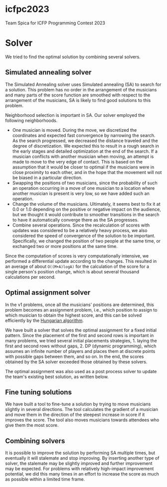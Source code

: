 # icfpc2023

Team Spica for ICFP Programming Contest 2023

# Solver

We tried to find the optimal solution by combining several solvers.

## Simulated annealing solver

The Simulated Annealing solver uses Simulated annealing (SA) to search for a solution.
This problem has no order in the arrangement of the musicians and many parts of the score function are smoothed with respect to the arrangement of the musicians,
SA is likely to find good solutions to this problem.

Neighborhood selection is important in SA. Our solver employed the following neighborhoods.

* One musician is moved. During the move, we discretized the coordinates and expected fast convergence by narrowing the search. As the search progressed, we decreased the distance traveled and the degree of discretization. We expected this to result in a rough search in the early stages and detailed optimization at the end of the search. If a musician conflicts with another musician when moving, an attempt is made to move to the very edge of contact. This is based on the assumption that it would be closer to optimal if the musicians were in close proximity to each other, and in the hope that the movement will not be biased in a particular direction.
* Swapping the positions of two musicians, since the probability of such an operation occurring in a move of one musician to a location where another musician is present is very low, so we have added such an operation.
* Change the volume of the musicians. Ultimately, it seems best to fix it at 0.0 or 1.0 depending on the positive or negative impact on the audience, but we thought it would contribute to smoother transitions in the search to have it automatically converge there as the SA progresses.
* Combine several operations. Since the recalculation of scores with updates was considered to be a relatively heavy process, we also considered the speed of convergence of the solution to be important. Specifically, we changed the position of two people at the same time, or exchanged two or more positions at the same time.

Since the computation of scores is very computationally intensive, we performed a differential update according to the changes. This resulted in an average of about `O((M+A)logA)` for the calculation of the score for a single person's position change, which is about several thousand calculations per second.

## Optimal assignment solver

In the v1 problems, once all the musicians' positions are determined, this problem becomes an assignment problem, i.e., which position to assign to which musician to obtain the highest score, and this can be solved efficiently by the [Hungarian algorithm](https://en.wikipedia.org/wiki/Hungarian_algorithm).

We have built a solver that solves the optimal assignment for a fixed initial pattern. Since the placement of the first and second rows is important in many problems, we tried several initial placements strategies, 1. laying the first and second rows without gaps, 2. DP (dynamic programming), which assumes an infinite number of players and places them at discrete points with possible gaps between them, and so on.
In the end, the scores obtained by the SA solver exceeded those obtained by these solvers.

The optimal assignment was also used as a post process solver to update the team's existing best solution, as written below.

## Fine tuning solutions

We have built a tool to fine-tune a solution by trying to move musicians slightly in
several directions. The tool calculates the gradient of a musician and move them in the direction of the steepest increase in score if it improves the score. The tool also moves musicians towards attendees who give them the most score.

## Combining solvers

It is possible to improve the solution by performing SA multiple times, but eventually it will stalemate and stop improving. By inserting another type of solver, the stalemate may be slightly improved and further improvement may be expected. For problems with relatively high-impact improvement potential, we did this many times in an effort to increase the score as much as possible within a limited time frame.

